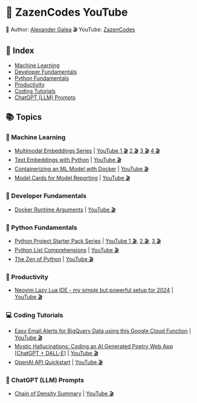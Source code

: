 # 🪷 ZazenCodes YouTube

🧘 Author: [Alexander Galea](https://alexgalea.ca/)
🎬 YouTube: [ZazenCodes](https://www.youtube.com/@ZazenCodes)

## 📒 Index
- [Machine Learning](https://github.com/agalea91/zazencodes-youtube?tab=readme-ov-file#-machine-learning)
- [Developer Fundamentals](https://github.com/agalea91/zazencodes-youtube?tab=readme-ov-file#-developer-fundamentals)
- [Python Fundamentals](https://github.com/agalea91/zazencodes-youtube?tab=readme-ov-file#-python-fundamentals)
- [Productivity](https://github.com/agalea91/zazencodes-youtube?tab=readme-ov-file#-productivity)
- [Coding Tutorials](https://github.com/agalea91/zazencodes-youtube?tab=readme-ov-file#-coding-tutorials)
- [ChatGPT (LLM) Prompts](https://github.com/agalea91/zazencodes-youtube?tab=readme-ov-file#-chatgpt-llm-prompts)

## 📚 Topics

### 🧠 Machine Learning
- [Multimodal Embeddings Series](https://github.com/agalea91/zazencodes-youtube/tree/main/src/multimodal-embeddings) | [YouTube 1 🎬]() [2 🎬]() [3 🎬]() [4 🎬]()
- [Text Embeddings with Python](https://github.com/agalea91/zazencodes-youtube/tree/main/src/text-embeddings-intro) | [YouTube 🎬](https://youtu.be/pfRA3Scz3Fw)
- [Containerizing an ML Model with Docker](https://github.com/agalea91/zazencodes-youtube/tree/main/src/docker-meal-demand-forecasting) | [YouTube 🎬]()
- [Model Cards for Model Reporting](https://github.com/agalea91/zazencodes-youtube/tree/main/src/model-cards-for-model-reporting/notebooks) | [YouTube 🎬](https://youtu.be/saAUB_MG2d0)

### 🐋 Developer Fundamentals
- [Docker Runtime Arguments](https://github.com/agalea91/zazencodes-youtube/tree/main/src/docker-runtime-arguments) | [YouTube 🎬]()

### 🐍 Python Fundamentals
- [Python Project Starter Pack Series](https://github.com/agalea91/zazencodes-youtube/tree/main/src/python-project-starter-kit/shopping-cart-app) | [YouTube 1 🎬](https://youtu.be/niMybnzmzqc), [2 🎬](https://youtu.be/ns73xOcl9es), [3 🎬](https://youtu.be/dlCcnJdh4c4)
- [Python List Comprehensions](https://github.com/agalea91/zazencodes-youtube/tree/main/src/python-list-comprehensions-noob-to-pro) | [YouTube 🎬](https://youtu.be/1-qmfHfDg6k)
- [The Zen of Python](https://github.com/agalea91/zazencodes-youtube/tree/main/src/zen-of-python) | [YouTube 🎬](https://youtu.be/P-ipB6nj0kA)

### 🎯 Productivity
- [Neovim Lazy Lua IDE - my simple but powerful setup for 2024](https://github.com/agalea91/zazencodes-youtube/tree/main/src/neovim-lazy-ide-2024) | [YouTube 🎬](https://youtu.be/VljhZ0e9zGE)

### 💻 Coding Tutorials
- [Easy Email Alerts for BigQuery Data using this Google Cloud Function](https://github.com/agalea91/youtube-codes/tree/main/src/bigquery-gcs-gcf-email-alerts) | [YouTube 🎬](https://youtu.be/g5a9JHFjVX4)
- [Mystic Hallucinations: Coding an AI Generated Poetry Web App [ChatGPT + DALL-E]](https://github.com/agalea91/youtube-codes/tree/main/src/mystic-hallucinations-app) | [YouTube 🎬](https://youtu.be/MNJXjLxvFZI)
- [OpenAI API Quickstart](https://github.com/agalea91/youtube-codes/tree/main/src/openai-api-quickstart/notebooks/src) | [YouTube 🎬](https://youtu.be/g9tIm50VO4g)

### 🤖 ChatGPT (LLM) Prompts
- [Chain of Density Summary](https://github.com/agalea91/youtube-codes/tree/main/src/chain-of-density-summary/notebooks/src) | [YouTube 🎬](https://youtu.be/9Ev208-Gc4c)

